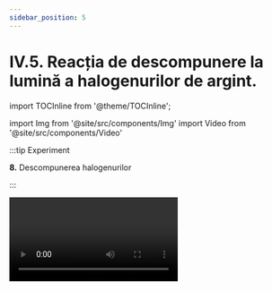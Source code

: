 ```yaml
---
sidebar_position: 5
---
```


# IV.5. Reacția de descompunere la lumină a halogenurilor de argint.

import TOCInline from '@theme/TOCInline';

<TOCInline toc={toc} />



import Img from '@site/src/components/Img'
import Video from '@site/src/components/Video'





:::tip Experiment

**8.** Descompunerea halogenurilor

:::

<Video src="https://www.youtube.com/embed/4yCWbH3-Z1o" />


**Materiale necesare:** creuzet, bromură de argint.

:::warning

**Experiment demonstrativ efectuat numai de către profesor!**

Atenție bromura de argint este toxică!   
 
:::



**Descrierea experimentului:** 

- Pune în creuzet puțină bromură de argint (observă-i culoarea albă). 
- Lasă la lumină bromura de argint.  


- Ce observi ?


:::note Observaţie

La lumină bromura de argint, albă, s-a descompus într-un produs gri-închis.  
  

:::



**Concluzia experimentului:**

Halogenurile de argint sunt fotosensibile.  Ele se descompun în prezența luminii în elementele componente. Bromura de argint se descompune în argint – Ag (care se oxidează în aer și se înnegrește) și brom – Br<sub>2</sub>.  

Este o reacție de descompunere, întrucât avem un singur reactant:




<Img className="img-responsive4" src="chimie/clasa8/capitolul4/4_5_Poza1_ReactieExperiment8_vers2.jpg" width="1000" height="191" />


<br></br>
<br></br>
<br></br>



